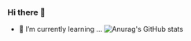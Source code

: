 ### Hi there 👋

- 🌱 I’m currently learning ...
![Anurag's GitHub stats](https://github-readme-stats.vercel.app/api?username=matheusOliv23&show_icons=true&theme=react)
